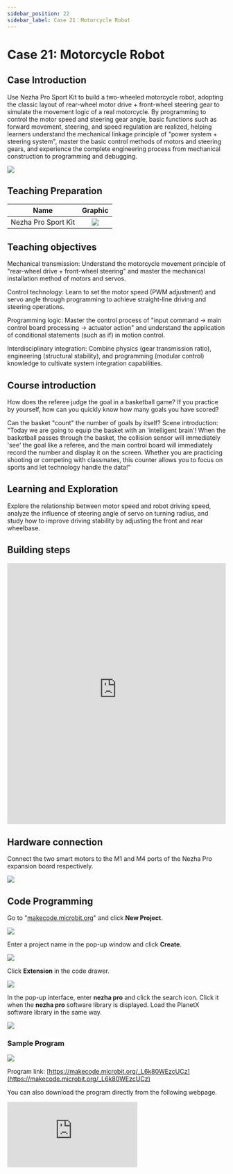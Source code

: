 ```yaml
---
sidebar_position: 22
sidebar_label: Case 21：Motorcycle Robot
---
```


# Case 21: Motorcycle Robot

## Case Introduction

Use Nezha Pro Sport Kit to build a two-wheeled motorcycle robot, adopting the classic layout of rear-wheel motor drive + front-wheel steering gear to simulate the movement logic of a real motorcycle. By programming to control the motor speed and steering gear angle, basic functions such as forward movement, steering, and speed regulation are realized, helping learners understand the mechanical linkage principle of "power system + steering system", master the basic control methods of motors and steering gears, and experience the complete engineering process from mechanical construction to programming and debugging.

![](https://wiki-media-ef.oss-cn-hongkong.aliyuncs.com/docs/microbit/building-blocks/nezha-pro-sports-kit/images/nezha-pro-sports-kit-case-21-01.png)
## Teaching Preparation

|     Name     |            Graphic            |
| :----------: | :--------------------------: |
|   Nezha Pro Sport Kit   |   ![](https://wiki-media-ef.oss-cn-hongkong.aliyuncs.com/docs/microbit/building-blocks/nezha-pro-sports-kit/images/nezha-pro-sports-kit-01.png)  |

## Teaching objectives

Mechanical transmission: Understand the motorcycle movement principle of "rear-wheel drive + front-wheel steering" and master the mechanical installation method of motors and servos.

Control technology: Learn to set the motor speed (PWM adjustment) and servo angle through programming to achieve straight-line driving and steering operations.

Programming logic: Master the control process of "input command → main control board processing → actuator action" and understand the application of conditional statements (such as if) in motion control.

Interdisciplinary integration: Combine physics (gear transmission ratio), engineering (structural stability), and programming (modular control) knowledge to cultivate system integration capabilities.

## Course introduction

How does the referee judge the goal in a basketball game? If you practice by yourself, how can you quickly know how many goals you have scored?

Can the basket "count" the number of goals by itself? Scene introduction: "Today we are going to equip the basket with an 'intelligent brain'! When the basketball passes through the basket, the collision sensor will immediately 'see' the goal like a referee, and the main control board will immediately record the number and display it on the screen. Whether you are practicing shooting or competing with classmates, this counter allows you to focus on sports and let technology handle the data!"

## Learning and Exploration

Explore the relationship between motor speed and robot driving speed, analyze the influence of steering angle of servo on turning radius, and study how to improve driving stability by adjusting the front and rear wheelbase.

## Building steps

<embed src="https://wiki-media-ef.oss-cn-hongkong.aliyuncs.com/docs/microbit/building-blocks/nezha-pro-sports-kit/files/%E6%91%A9%E6%89%98%E8%BD%A6.pdf" type="application/pdf" width="100%" height="600px" />

## Hardware connection

Connect the two smart motors to the M1 and M4 ports of the Nezha Pro expansion board respectively.

![](https://wiki-media-ef.oss-cn-hongkong.aliyuncs.com/docs/microbit/building-blocks/nezha-pro-sports-kit/images/nezha-pro-sports-kit-case-06-01-01.png)

## Code Programming

Go to "[makecode.microbit.org](https://makecode.microbit.org)" and click **New Project**.

![](https://wiki-media-ef.oss-cn-hongkong.aliyuncs.com/docs/microbit/building-blocks/microbit-space-science-kit/images/microbit-space-science-kit-case01-07.png)

Enter a project name in the pop-up window and click **Create**.

![](https://wiki-media-ef.oss-cn-hongkong.aliyuncs.com/docs/microbit/building-blocks/microbit-space-science-kit/images/microbit-space-science-kit-case01-11.png)

Click **Extension** in the code drawer.

![](https://wiki-media-ef.oss-cn-hongkong.aliyuncs.com/docs/microbit/building-blocks/microbit-space-science-kit/images/microbit-space-science-kit-case01-09.png)

In the pop-up interface, enter **nezha pro** and click the search icon. Click it when the **nezha pro** software library is displayed. Load the PlanetX software library in the same way.

![](https://wiki-media-ef.oss-cn-hongkong.aliyuncs.com/docs/microbit/building-blocks/microbit-space-science-kit/images/microbit-space-science-kit-case01-10.png)



### Sample Program


![](https://wiki-media-ef.oss-cn-hongkong.aliyuncs.com/docs/microbit/building-blocks/nezha-pro-sports-kit/images/nezha-pro-sports-kit-case-21-04.png)

Program link: [https://makecode.microbit.org/_L6k80WEzcUCz](https://makecode.microbit.org/_L6k80WEzcUCz)

You can also download the program directly from the following webpage.

<div
style={{
position: 'relative',
paddingBottom: '60%',
overflow: 'hidden',
}}
>
<iframe
src="https://makecode.microbit.org/_L6k80WEzcUCz"
frameborder="0"
sandbox="allow-popups allow-forms allow-scripts allow-same-origin"
style={{
position: 'absolute',
width: '100%',
height: '100%',
}}
/>
</div>

## Download Program

Connect PC and micro:bit V2 with USB cable.

![](https://wiki-media-ef.oss-cn-hongkong.aliyuncs.com/docs/microbit/building-blocks/microbit-space-science-kit/images/microbit-space-science-kit-manual03.gif)

After the connection is successful, a drive named MICROBIT will be recognized on the computer.

![](https://wiki-media-ef.oss-cn-hongkong.aliyuncs.com/docs/microbit/building-blocks/microbit-space-science-kit/images/microbit-space-science-kit-manual06.png)

Click ![](https://wiki-media-ef.oss-cn-hongkong.aliyuncs.com/docs/microbit/building-blocks/microbit-space-science-kit/images/microbit-space-science-kit-manual07.png) in the lower left corner and select **Connect Device**.

![](https://wiki-media-ef.oss-cn-hongkong.aliyuncs.com/docs/microbit/building-blocks/microbit-space-science-kit/images/microbit-space-science-kit-manual11.png)

Click![](https://wiki-media-ef.oss-cn-hongkong.aliyuncs.com/docs/microbit/building-blocks/microbit-space-science-kit/images/microbit-space-science-kit-manual08.png)。

![](https://wiki-media-ef.oss-cn-hongkong.aliyuncs.com/docs/microbit/building-blocks/microbit-space-science-kit/images/microbit-space-science-kit-manual12.png)

Click![](https://wiki-media-ef.oss-cn-hongkong.aliyuncs.com/docs/microbit/building-blocks/microbit-space-science-kit/images/microbit-space-science-kit-manual09.png)。

![](https://wiki-media-ef.oss-cn-hongkong.aliyuncs.com/docs/microbit/building-blocks/microbit-space-science-kit/images/microbit-space-science-kit-manual13.png)

In the pop-up window, select **BBC micro:bit CMSIS-DAP**, and then select **Connect**. At this point, our micro:bit has been successfully connected.

![](https://wiki-media-ef.oss-cn-hongkong.aliyuncs.com/docs/microbit/building-blocks/microbit-space-science-kit/images/microbit-space-science-kit-manual14.png)

Click **Download the program**

![](https://wiki-media-ef.oss-cn-hongkong.aliyuncs.com/docs/microbit/building-blocks/microbit-space-science-kit/images/microbit-space-science-kit-manual10.png)

## Case demonstration

Press button A to move the motorcycle forward, and press button B to stop.

![](https://wiki-media-ef.oss-cn-hongkong.aliyuncs.com/docs/microbit/building-blocks/microbit-space-science-kit/images/nezha-pro-sports-kit-case-21.gif)

## Summary and sharing

## Extended knowledge

**Physics knowledge in motorcycle sports**
Steering geometry: The intersection of the front wheel steering axis and the ground must be located inside the tire contact point (Ackerman steering principle) to reduce tire slip during steering. This case simulates this feature through the connecting rod length.
Inertia effect: Sudden steering at high speed may cause rollover due to centrifugal force, and stability can be improved by lowering the center of gravity (adding chassis counterweights).
